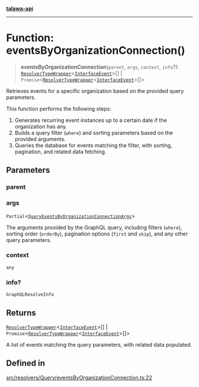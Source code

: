 [**talawa-api**](../../../../README.md)

***

# Function: eventsByOrganizationConnection()

> **eventsByOrganizationConnection**(`parent`, `args`, `context`, `info`?): [`ResolverTypeWrapper`](../../../../types/generatedGraphQLTypes/type-aliases/ResolverTypeWrapper.md)\<[`InterfaceEvent`](../../../../models/Event/interfaces/InterfaceEvent.md)\>[] \| `Promise`\<[`ResolverTypeWrapper`](../../../../types/generatedGraphQLTypes/type-aliases/ResolverTypeWrapper.md)\<[`InterfaceEvent`](../../../../models/Event/interfaces/InterfaceEvent.md)\>[]\>

Retrieves events for a specific organization based on the provided query parameters.

This function performs the following steps:
1. Generates recurring event instances up to a certain date if the organization has any.
2. Builds a query filter (`where`) and sorting parameters based on the provided arguments.
3. Queries the database for events matching the filter, with sorting, pagination, and related data fetching.

## Parameters

### parent

### args

`Partial`\<[`QueryEventsByOrganizationConnectionArgs`](../../../../types/generatedGraphQLTypes/type-aliases/QueryEventsByOrganizationConnectionArgs.md)\>

The arguments provided by the GraphQL query, including filters (`where`), sorting order (`orderBy`), pagination options (`first` and `skip`), and any other query parameters.

### context

`any`

### info?

`GraphQLResolveInfo`

## Returns

[`ResolverTypeWrapper`](../../../../types/generatedGraphQLTypes/type-aliases/ResolverTypeWrapper.md)\<[`InterfaceEvent`](../../../../models/Event/interfaces/InterfaceEvent.md)\>[] \| `Promise`\<[`ResolverTypeWrapper`](../../../../types/generatedGraphQLTypes/type-aliases/ResolverTypeWrapper.md)\<[`InterfaceEvent`](../../../../models/Event/interfaces/InterfaceEvent.md)\>[]\>

A list of events matching the query parameters, with related data populated.

## Defined in

[src/resolvers/Query/eventsByOrganizationConnection.ts:22](https://github.com/Suyash878/talawa-api/blob/e4413cec641a837926071678fed3c7f67234e31e/src/resolvers/Query/eventsByOrganizationConnection.ts#L22)
